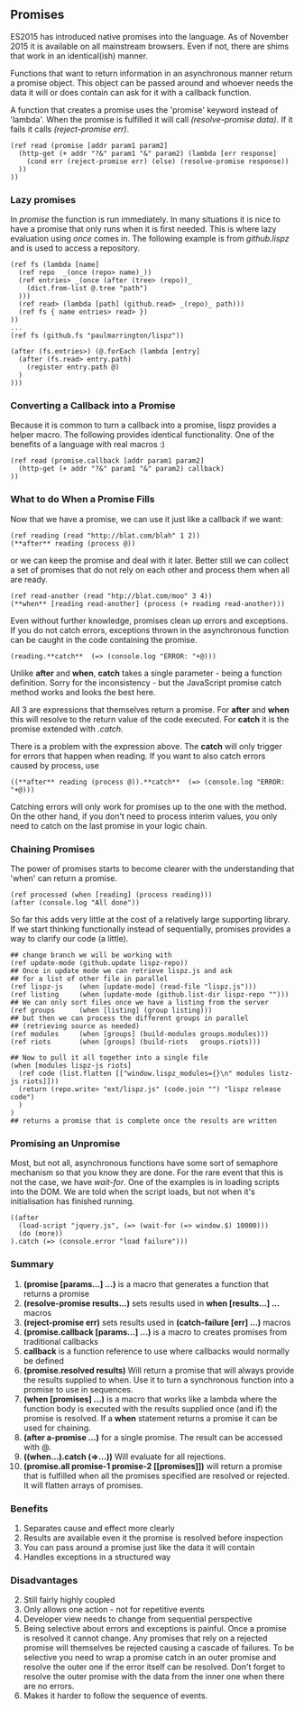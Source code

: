 ## Promises
ES2015 has introduced native promises into the language. As of November 2015 it is available on all mainstream browsers. Even if not, there are shims that work in an identical(ish) manner.

Functions that want to return information in an asynchronous manner return a promise object. This object can be passed around and whoever needs the data it will or does contain can ask for it with a callback function.

A function that creates a promise uses the 'promise' keyword instead of 'lambda'. When the promise is fulfilled it will call _(resolve-promise data)_. If it fails it calls _(reject-promise err)_.

    (ref read (promise [addr param1 param2]
      (http-get (+ addr "?&" param1 "&" param2) (lambda [err response]
        (cond err (reject-promise err) (else) (resolve-promise response))
      ))
    ))

### Lazy promises

In _promise_ the function is run immediately. In many situations it is nice to
have a promise that only runs when it is first needed. This is where lazy evaluation using _once_ comes in. The following example is from _github.lispz_ and is used to access a repository.

    (ref fs (lambda [name]
      (ref repo  _(once (repo> name)_))
      (ref entries> _(once (after (tree> (repo))_
        (dict.from-list @.tree "path")
      )))
      (ref read> (lambda [path] (github.read> _(repo)_ path)))
      (ref fs { name entries> read> })
    ))
    ...
    (ref fs (github.fs "paulmarrington/lispz"))

    (after (fs.entries>) (@.forEach (lambda [entry]
      (after (fs.read> entry.path)
        (register entry.path @)
      )
    )))

### Converting a Callback into a Promise

Because it is common to turn a callback into a promise, lispz provides a helper macro. The following provides identical functionality. One of the benefits of a language with real macros :)

    (ref read (promise.callback [addr param1 param2]
      (http-get (+ addr "?&" param1 "&" param2) callback)
    ))

### What to do When a Promise Fills

Now that we have a promise, we can use it just like a callback if we want:

    (ref reading (read "http://blat.com/blah" 1 2))
    (**after** reading (process @))

or we can keep the promise and deal with it later. Better still we can collect a set of promises that do not rely on each other and process them when all are ready.

    (ref read-another (read "htp://blat.com/moo" 3 4))
    (**when** [reading read-another] (process (+ reading read-another)))

Even without further knowledge, promises clean up errors and exceptions. If you do not catch errors, exceptions thrown in the asynchronous function can be caught in the code containing the promise.

    (reading.**catch**  (=> (console.log "ERROR: "+@)))

Unlike **after** and **when**, **catch** takes a single parameter - being a function definition. Sorry for the inconsistency - but the JavaScript promise catch method works and looks the best here.

All 3 are expressions that themselves return a promise. For **after** and **when** this will resolve to the return value of the code executed. For **catch** it is the promise extended with _.catch_.

There is a problem with the expression above. The **catch** will only trigger for errors that happen when reading. If you want to also catch errors caused by process, use

    ((**after** reading (process @)).**catch**  (=> (console.log "ERROR: "+@)))

Catching errors will only work for promises up to the one with the method. On the other hand, if you don't need to process interim values, you only need to catch on the last promise in your logic chain.

### Chaining Promises

The power of promises starts to become clearer with the understanding that 'when' can return a promise.

    (ref processed (when [reading] (process reading)))
    (after (console.log "All done"))

So far this adds very little at the cost of a relatively large supporting library. If we start thinking functionally instead of sequentially, promises provides a way to clarify our code (a little).

    ## change branch we will be working with
    (ref update-mode (github.update lispz-repo))
    ## Once in update mode we can retrieve lispz.js and ask
    ## for a list of other file in parallel
    (ref lispz-js    (when [update-mode] (read-file "lispz.js")))
    (ref listing     (when [update-mode (github.list-dir lispz-repo "")))
    ## We can only sort files once we have a listing from the server
    (ref groups      (when [listing] (group listing)))
    ## but then we can process the different groups in parallel
    ## (retrieving source as needed)
    (ref modules     (when [groups] (build-modules groups.modules)))
    (ref riots       (when [groups] (build-riots   groups.riots)))

    ## Now to pull it all together into a single file
    (when [modules lispz-js riots]
      (ref code (list.flatten [["window.lispz_modules={}\n" modules listz-js riots]]))
      (return (repo.write> "ext/lispz.js" (code.join "") "lispz release code")
      )
    )
    ## returns a promise that is complete once the results are written

### Promising an Unpromise

Most, but not all, asynchronous functions have some sort of semaphore mechanism so that you know they are done. For the rare event that this is not the case, we have _wait-for_. One of the examples is in loading scripts into the DOM. We are told when the script loads, but not when it's initialisation has finished running.

    ((after
      (load-script "jquery.js", (=> (wait-for (=> window.$) 10000)))
      (do (more))
    ).catch (=> (console.error "load failure")))

### Summary

1. **(promise [params...] ...)** is a macro that generates a function that returns a promise
  1. **(resolve-promise results...)** sets results used in **when [results...] ...** macros
  2. **(reject-promise err)** sets results used in **(catch-failure [err] ...)** macros
2. **(promise.callback [params...] ...)** is a macro to creates promises from traditional callbacks
  1. **callback** is a function reference to use where callbacks would normally be defined
3. **(promise.resolved results)** Will return a promise that will always provide the results supplied to when. Use it to turn a synchronous function into a promise to use in sequences.
4. **(when [promises] ...)** is a macro that works like a lambda where the function body is executed with the results supplied once (and if) the promise is resolved. If a **when** statement returns a promise it can be used for chaining.
4. **(after a-promise ...)** for a single promise. The result can be accessed with @.
4. **((when...).catch (=>...))** Will evaluate for all rejections.
6. **(promise.all promise-1 promise-2 [[promises]])** will return a promise that is fulfilled when all the promises specified are resolved or rejected. It will flatten arrays of promises.

### Benefits
1. Separates cause and effect more clearly
2. Results are available even it the promise is resolved before inspection
3. You can pass around a promise just like the data it will contain
4. Handles exceptions in a structured way

### Disadvantages
2. Still fairly highly coupled
3. Only allows one action - not for repetitive events
4. Developer view needs to change from sequential perspective
5. Being selective about errors and exceptions is painful. Once a promise is resolved it cannot change. Any promises that rely on a rejected promise will themselves be rejected causing a cascade of failures. To be selective you need to wrap a promise catch in an outer promise and resolve the outer one if the error itself can be resolved. Don't forget to resolve the outer promise with the data from the inner one when there are no errors.
6. Makes it harder to follow the sequence of events.
